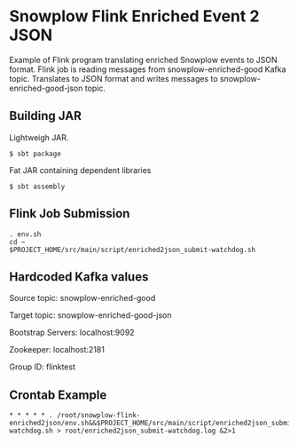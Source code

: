 # Snowplow Flink Enriched Event 2 JSON

Example of Flink program translating enriched Snowplow events to JSON format. Flink job is reading messages from snowplow-enriched-good Kafka topic. Translates to JSON format and writes messages to snowplow-enriched-good-json topic.

## Building JAR

Lightweigh JAR.

```
$ sbt package
```

Fat JAR containing dependent libraries

```
$ sbt assembly
```

## Flink Job Submission

```
. env.sh
cd ~
$PROJECT_HOME/src/main/script/enriched2json_submit-watchdog.sh
```

## Hardcoded Kafka values

Source topic: snowplow-enriched-good

Target topic: snowplow-enriched-good-json

Bootstrap Servers: localhost:9092

Zookeeper: localhost:2181

Group ID: flinktest

## Crontab Example

```
* * * * * . /root/snowplow-flink-enriched2json/env.sh&&$PROJECT_HOME/src/main/script/enriched2json_submit-watchdog.sh > root/enriched2json_submit-watchdog.log &2>1
```
